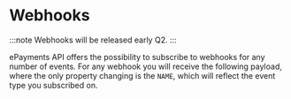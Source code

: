 <!-- START_METADATA
---
title: Webhooks
sidebar_label: Webhooks
hide_table_of_contents: true
sidebar_position: 60
---

import ApiSchema from '@theme/ApiSchema';

END_METADATA -->

# Webhooks

:::note
Webhooks will be released early Q2.
:::


<!-- START_COMMENT -->
<!--
Add some nice text about getting started with Webhooks
[Notifications Webhooks](how-to-setup-notification-webhooks.md).
-->
<!-- END_COMMENT -->


ePayments API offers the possibility to subscribe to webhooks for any number of events.
For any webhook you will receive the following payload, where the only property changing is the `NAME`, which will reflect the event type you subscribed on.

<ApiSchema id="epayment-swagger-id" pointer="#/components/schemas/PaymentEventv2" />

<!-- START_COMMENT -->
<!--
For the full list of available events, go to
[Notifications Webhooks](how-to-setup-notification-webhooks.md).
-->
<!-- END_COMMENT -->
